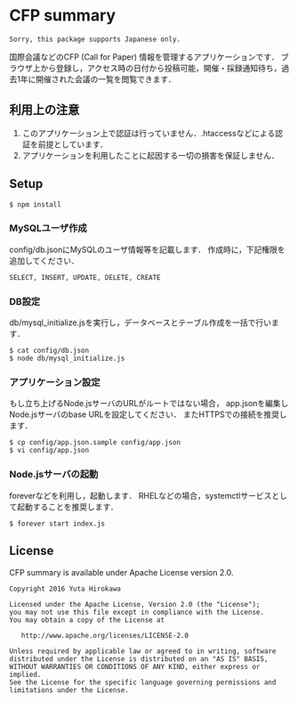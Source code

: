 # CFP summary

    Sorry, this package supports Japanese only.

国際会議などのCFP (Call for Paper) 情報を管理するアプリケーションです．
ブラウザ上から登録し，アクセス時の日付から投稿可能，開催・採録通知待ち，過去1年に開催された会議の一覧を閲覧できます．


## 利用上の注意

1. このアプリケーション上で認証は行っていません．.htaccessなどによる認証を前提としています．
2. アプリケーションを利用したことに起因する一切の損害を保証しません．

## Setup

    $ npm install

### MySQLユーザ作成

config/db.jsonにMySQLのユーザ情報等を記載します．
作成時に，下記権限を追加してください．

    SELECT, INSERT, UPDATE, DELETE, CREATE

### DB設定

db/mysql_initialize.jsを実行し，データベースとテーブル作成を一括で行います．

    $ cat config/db.json
    $ node db/mysql_initialize.js

### アプリケーション設定

もし立ち上げるNode.jsサーバのURLがルートではない場合，
app.jsonを編集しNode.jsサーバのbase URLを設定してください．
またHTTPSでの接続を推奨します．

    $ cp config/app.json.sample config/app.json
    $ vi config/app.json

### Node.jsサーバの起動

foreverなどを利用し，起動します．
RHELなどの場合，systemctlサービスとして起動することを推奨します．

    $ forever start index.js

## License

CFP summary is available under Apache License version 2.0.

    Copyright 2016 Yuta Hirokawa
    
    Licensed under the Apache License, Version 2.0 (the "License");
    you may not use this file except in compliance with the License.
    You may obtain a copy of the License at
    
       http://www.apache.org/licenses/LICENSE-2.0
    
    Unless required by applicable law or agreed to in writing, software
    distributed under the License is distributed on an "AS IS" BASIS,
    WITHOUT WARRANTIES OR CONDITIONS OF ANY KIND, either express or implied.
    See the License for the specific language governing permissions and
    limitations under the License.
